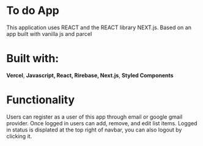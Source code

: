 # To do App 
This application uses REACT and the REACT library NEXT.js.
Based on an app built with vanilla js and parcel

# Built with:

**Vercel**,
**Javascript,
React,
Rirebase,
Next.js**,
**Styled Components**

# Functionality

Users can register as a user of this app through email or google gmail provider.
Once logged in users can add, remove, and edit list items.
Logged in status is displated at the top right of navbar, you can also logout by clicking it.


